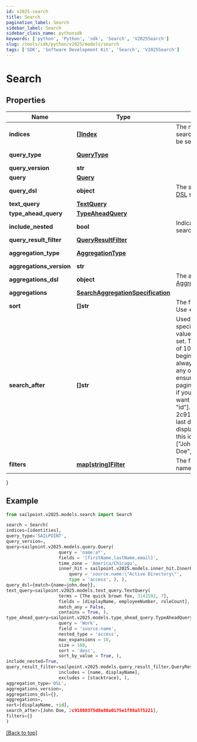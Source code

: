 ```yaml
---
id: v2025-search
title: Search
pagination_label: Search
sidebar_label: Search
sidebar_class_name: pythonsdk
keywords: ['python', 'Python', 'sdk', 'Search', 'V2025Search'] 
slug: /tools/sdk/python/v2025/models/search
tags: ['SDK', 'Software Development Kit', 'Search', 'V2025Search']
---
```


# Search


## Properties

Name | Type | Description | Notes
------------ | ------------- | ------------- | -------------
**indices** | [**[]Index**](index) | The names of the Elasticsearch indices in which to search. If none are provided, then all indices will be searched. | [optional] 
**query_type** | [**QueryType**](query-type) |  | [optional] [default to QueryType.SAILPOINT]
**query_version** | **str** |  | [optional] 
**query** | [**Query**](query) |  | [optional] 
**query_dsl** | **object** | The search query using the Elasticsearch [Query DSL](https://www.elastic.co/guide/en/elasticsearch/reference/7.10/query-dsl.html) syntax. | [optional] 
**text_query** | [**TextQuery**](text-query) |  | [optional] 
**type_ahead_query** | [**TypeAheadQuery**](type-ahead-query) |  | [optional] 
**include_nested** | **bool** | Indicates whether nested objects from returned search results should be included. | [optional] [default to True]
**query_result_filter** | [**QueryResultFilter**](query-result-filter) |  | [optional] 
**aggregation_type** | [**AggregationType**](aggregation-type) |  | [optional] [default to AggregationType.DSL]
**aggregations_version** | **str** |  | [optional] 
**aggregations_dsl** | **object** | The aggregation search query using Elasticsearch [Aggregations](https://www.elastic.co/guide/en/elasticsearch/reference/5.2/search-aggregations.html) syntax. | [optional] 
**aggregations** | [**SearchAggregationSpecification**](search-aggregation-specification) |  | [optional] 
**sort** | **[]str** | The fields to be used to sort the search results. Use + or - to specify the sort direction. | [optional] 
**search_after** | **[]str** | Used to begin the search window at the values specified. This parameter consists of the last values of the sorted fields in the current record set. This is used to expand the Elasticsearch limit of 10K records by shifting the 10K window to begin at this value. It is recommended that you always include the ID of the object in addition to any other fields on this parameter in order to ensure you don't get duplicate results while paging. For example, when searching for identities, if you are sorting by displayName you will also want to include ID, for example [\"displayName\", \"id\"].  If the last identity ID in the search result is 2c91808375d8e80a0175e1f88a575221 and the last displayName is \"John Doe\", then using that displayName and ID will start a new search after this identity. The searchAfter value will look like [\"John Doe\",\"2c91808375d8e80a0175e1f88a575221\"] | [optional] 
**filters** | [**map[string]Filter**](filter) | The filters to be applied for each filtered field name. | [optional] 
}

## Example

```python
from sailpoint.v2025.models.search import Search

search = Search(
indices=[identities],
query_type='SAILPOINT',
query_version=,
query=sailpoint.v2025.models.query.Query(
                    query = 'name:a*', 
                    fields = '[firstName,lastName,email]', 
                    time_zone = 'America/Chicago', 
                    inner_hit = sailpoint.v2025.models.inner_hit.InnerHit(
                        query = 'source.name:\"Active Directory\"', 
                        type = 'access', ), ),
query_dsl={match={name=john.doe}},
text_query=sailpoint.v2025.models.text_query.TextQuery(
                    terms = [The quick brown fox, 3141592, 7], 
                    fields = [displayName, employeeNumber, roleCount], 
                    match_any = False, 
                    contains = True, ),
type_ahead_query=sailpoint.v2025.models.type_ahead_query.TypeAheadQuery(
                    query = 'Work', 
                    field = 'source.name', 
                    nested_type = 'access', 
                    max_expansions = 10, 
                    size = 100, 
                    sort = 'desc', 
                    sort_by_value = True, ),
include_nested=True,
query_result_filter=sailpoint.v2025.models.query_result_filter.QueryResultFilter(
                    includes = [name, displayName], 
                    excludes = [stacktrace], ),
aggregation_type='DSL',
aggregations_version=,
aggregations_dsl={},
aggregations=,
sort=[displayName, +id],
search_after=[John Doe, 2c91808375d8e80a0175e1f88a575221],
filters={}
)

```
[[Back to top]](#) 

